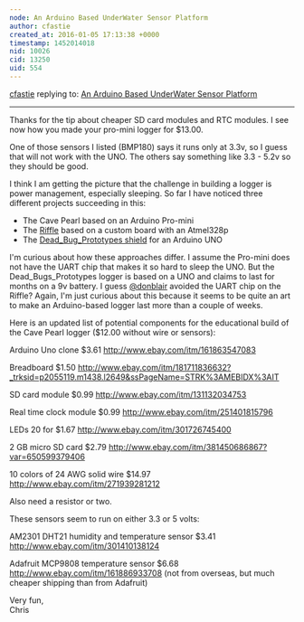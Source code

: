 ```yaml
---
node: An Arduino Based UnderWater Sensor Platform
author: cfastie
created_at: 2016-01-05 17:13:38 +0000
timestamp: 1452014018
nid: 10026
cid: 13250
uid: 554
---
```




[cfastie](../profile/cfastie) replying to: [An Arduino Based UnderWater Sensor Platform](../notes/EdMallon/02-11-2014/an-arduino-based-underwater-sensor-platform)

----
Thanks for the tip about cheaper SD card modules and RTC modules. I see now how you made your pro-mini logger for $13.00. 

One of those sensors I listed (BMP180) says it runs only at 3.3v, so I guess that will not work with the UNO. The others say something like 3.3 - 5.2v so they should be good.

I think I am getting the picture that the challenge in building a logger is power management, especially sleeping. So far I have noticed three different projects succeeding in this:

- The Cave Pearl based on an Arduino Pro-mini  
- The [Riffle](https://publiclab.org/wiki/riffle) based on a custom board with an Atmel328p  
- The [Dead_Bug_Prototypes shield](https://www.tindie.com/products/Dead_Bug_Prototypes/extreme-low-power-data-logging-shield-for-arduino/) for an Arduino UNO

I'm curious about how these approaches differ. I assume the Pro-mini does not have the UART chip that makes it so hard to sleep the UNO. But the Dead_Bugs_Prototypes logger is based on a UNO and claims to last for months on a 9v battery. I guess [@donblair](/profile/donblair) avoided the UART chip on the Riffle? Again, I'm just curious about this because it seems to be quite an art to make an Arduino-based logger last more than a couple of weeks. 

Here is an updated list of potential components for the educational build of the Cave Pearl logger ($12.00 without wire or sensors): 

Arduino Uno clone $3.61 http://www.ebay.com/itm/161863547083

Breadboard $1.50 http://www.ebay.com/itm/181711836632?_trksid=p2055119.m1438.l2649&ssPageName=STRK%3AMEBIDX%3AIT

SD card module $0.99 http://www.ebay.com/itm/131132034753

Real time clock module $0.99 http://www.ebay.com/itm/251401815796

LEDs 20 for $1.67 http://www.ebay.com/itm/301726745400

2 GB micro SD card $2.79 http://www.ebay.com/itm/381450686867?var=650599379406

10 colors of 24 AWG solid wire $14.97 http://www.ebay.com/itm/271939281212

Also need a resistor or two.

These sensors seem to run on either 3.3 or 5 volts:

AM2301 DHT21 humidity and temperature sensor $3.41 http://www.ebay.com/itm/301410138124

Adafruit MCP9808 temperature sensor $6.68 http://www.ebay.com/itm/161886933708 (not from overseas, but much cheaper shipping than from Adafruit)

Very fun,  
Chris
